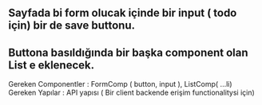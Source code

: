 
## Sayfada bi form olucak içinde bir input ( todo için) bir de save buttonu.
## Buttona basıldığında bir başka component olan List e eklenecek.
Gereken Componentler :  FormComp ( button, input ), ListComp( ...li)
Gereken Yapılar : API yapısı ( Bir client backende erişim functionalitysi için)